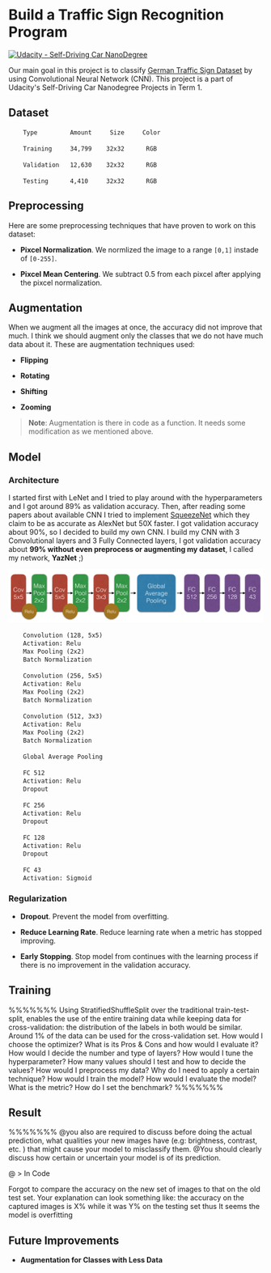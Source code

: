 

# Build a Traffic Sign Recognition Program
[![Udacity - Self-Driving Car NanoDegree](https://s3.amazonaws.com/udacity-sdc/github/shield-carnd.svg)](http://www.udacity.com/drive)

Our main goal in this project is to classify [German Traffic Sign Dataset](http://benchmark.ini.rub.de/?section=gtsrb&subsection=dataset) by using Convolutional Neural Network (CNN). This project is a part of Udacity's Self-Driving Car Nanodegree Projects in Term 1.

## Dataset

```
    Type         Amount     Size     Color
    
    Training     34,799    32x32      RGB

    Validation   12,630    32x32      RGB

    Testing      4,410     32x32      RGB
```

## Preprocessing

Here are some preprocessing techniques that have proven to work on this dataset:

* **Pixcel Normalization**. We normlized the image to a range `[0,1]` instade of `[0-255]`.

* **Pixcel Mean Centering**. We subtract 0.5 from each pixcel after applying the pixcel normalization.

## Augmentation

When we augment all the images at once, the accuracy did not improve that much. I think we should augment only the classes that we do not have much data about it. These are augmentation techniques used: 

* **Flipping**

* **Rotating**

* **Shifting**

* **Zooming**

> **Note**: Augmentation is there in code as a function. It needs some modification as we mentioned above.

## Model 

### Architecture

I started first with LeNet and I tried to play around with the hyperparameters and I got around 89% as validation accuracy. Then, after reading some papers about available CNN I tried to implement [SqueezeNet](https://arxiv.org/pdf/1602.07360.pdf) which they claim to be as accurate as AlexNet but 50X faster. I got validation accuracy about 90%, so I decided to build my own CNN. I build my CNN with 3 Convolutional layers and 3 Fully Connected layers, I got validation accuracy about **99% without even preprocess or augmenting my dataset**, I called my network, **YazNet** ;)

<p align="center">
  <img src="YazNet_Arch.png" alt="Model architecture"/>
</p>

```
    Convolution (128, 5x5)
    Activation: Relu
    Max Pooling (2x2)
    Batch Normalization
    
    Convolution (256, 5x5)
    Activation: Relu
    Max Pooling (2x2)
    Batch Normalization
    
    Convolution (512, 3x3)
    Activation: Relu
    Max Pooling (2x2)
    Batch Normalization

    Global Average Pooling
    
    FC 512
    Activation: Relu
    Dropout
    
    FC 256
    Activation: Relu
    Dropout
    
    FC 128
    Activation: Relu
    Dropout
    
    FC 43
    Activation: Sigmoid
```

### Regularization

* **Dropout**. Prevent the model from overfitting.

* **Reduce Learning Rate**. Reduce learning rate when a metric has stopped improving.

* **Early Stopping**. Stop model from continues with the learning process if there is no improvement in the validation accuracy.

## Training
%%%%%%% 
Using StratifiedShuffleSplit over the traditional train-test-split, enables the use of the entire training data while keeping data for cross-validation: the distribution of the labels in both would be similar. Around 1% of the data can be used for the cross-validation set.
How would I choose the optimizer? What is its Pros & Cons and how would I evaluate it?
How would I decide the number and type of layers?
How would I tune the hyperparameter? How many values should I test and how to decide the values?
How would I preprocess my data? Why do I need to apply a certain technique?
How would I train the model?
How would I evaluate the model? What is the metric? How do I set the benchmark?
%%%%%%% 

## Result
%%%%%%% 
@you also are required to discuss before doing the actual prediction, what qualities your new images have (e.g: brightness, contrast, etc. ) that might cause your model to misclassify them.
@You should clearly discuss how certain or uncertain your model is of its prediction.

@ > In Code

Forgot to compare the accuracy on the new set of images to that on the old test set.
Your explanation can look something like: the accuracy on the captured images is X% while it was Y% on the testing set thus It seems the model is overfitting


## Future Improvements

* **Augmentation for Classes with Less Data**